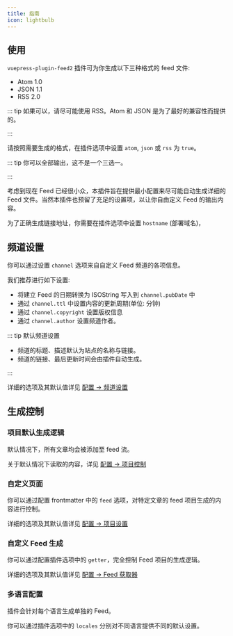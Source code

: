 ```yaml
---
title: 指南
icon: lightbulb
---
```


## 使用

`vuepress-plugin-feed2` 插件可为你生成以下三种格式的 feed 文件:

- Atom 1.0
- JSON 1.1
- RSS 2.0

::: tip 如果可以，请尽可能使用 RSS。Atom 和 JSON 是为了最好的兼容性而提供的。

:::

请按照需要生成的格式，在插件选项中设置 `atom`, `json` 或 `rss` 为 `true`。

::: tip 你可以全部输出，这不是一个三选一。

:::

考虑到现在 Feed 已经很小众，本插件旨在提供最小配置来尽可能自动生成详细的 Feed 文件。当然本插件也预留了充足的设置项，以让你自由定义 Feed 的输出内容。

为了正确生成链接地址，你需要在插件选项中设置 `hostname` (部署域名)，

## 频道设置

你可以通过设置 `channel` 选项来自自定义 Feed 频道的各项信息。

我们推荐进行如下设置:

- 将建立 Feed 的日期转换为 ISOString 写入到 `channel.pubDate` 中
- 通过 `channel.ttl` 中设置内容的更新周期(单位: 分钟)
- 通过 `channel.copyright` 设置版权信息
- 通过 `channel.author` 设置频道作者。

::: tip 默认频道设置

- 频道的标题、描述默认为站点的名称与链接。
- 频道的链接、最后更新时间会由插件自动生成。

:::

详细的选项及其默认值详见 [配置 → 频道设置](./config/channel.md)

## 生成控制

### 项目默认生成逻辑

默认情况下，所有文章均会被添加至 feed 流。

关于默认情况下读取的内容，详见 [配置 → 项目控制](./config/item.md)

### 自定义页面

你可以通过配置 frontmatter 中的 `feed` 选项，对特定文章的 feed 项目生成的内容进行控制。

详细的选项及其默认值详见 [配置 → 项目设置](./config/item.md)

### 自定义 Feed 生成

你可以通过配置插件选项中的 `getter`，完全控制 Feed 项目的生成逻辑。

详细的选项及其默认值详见 [配置 → Feed 获取器](./config/getter.md)

### 多语言配置

插件会针对每个语言生成单独的 Feed。

你可以通过插件选项中的 `locales` 分别对不同语言提供不同的默认设置。
